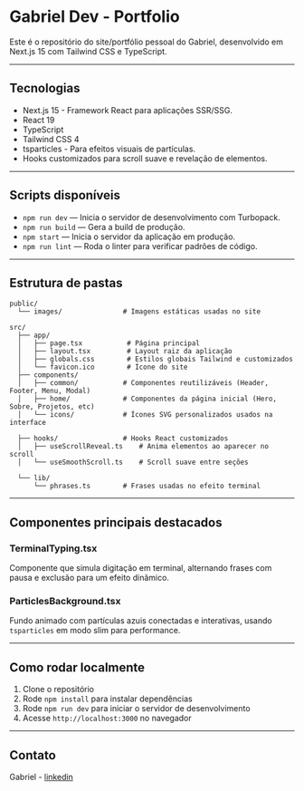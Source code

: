 # Gabriel Dev - Portfolio

Este é o repositório do site/portfólio pessoal do Gabriel, desenvolvido em Next.js 15 com Tailwind CSS e TypeScript.

---

## Tecnologias

- Next.js 15 - Framework React para aplicações SSR/SSG.
- React 19
- TypeScript
- Tailwind CSS 4
- tsparticles - Para efeitos visuais de partículas.
- Hooks customizados para scroll suave e revelação de elementos.

---

## Scripts disponíveis

- `npm run dev` — Inicia o servidor de desenvolvimento com Turbopack.
- `npm run build` — Gera a build de produção.
- `npm start` — Inicia o servidor da aplicação em produção.
- `npm run lint` — Roda o linter para verificar padrões de código.

---

## Estrutura de pastas

```
public/
  └── images/               # Imagens estáticas usadas no site

src/
  ├── app/
  │   ├── page.tsx           # Página principal
  │   ├── layout.tsx         # Layout raiz da aplicação
  │   ├── globals.css        # Estilos globais Tailwind e customizados
  │   └── favicon.ico        # Ícone do site
  ├── components/
  │   ├── common/           # Componentes reutilizáveis (Header, Footer, Menu, Modal)
  │   ├── home/             # Componentes da página inicial (Hero, Sobre, Projetos, etc)
  │   └── icons/            # Ícones SVG personalizados usados na interface

  ├── hooks/                # Hooks React customizados
  │   ├── useScrollReveal.ts    # Anima elementos ao aparecer no scroll
  │   └── useSmoothScroll.ts    # Scroll suave entre seções

  └── lib/
      └── phrases.ts        # Frases usadas no efeito terminal
```

---

## Componentes principais destacados

### TerminalTyping.tsx

Componente que simula digitação em terminal, alternando frases com pausa e exclusão para um efeito dinâmico.

### ParticlesBackground.tsx

Fundo animado com partículas azuis conectadas e interativas, usando `tsparticles` em modo slim para performance.

---

## Como rodar localmente

1. Clone o repositório
2. Rode `npm install` para instalar dependências
3. Rode `npm run dev` para iniciar o servidor de desenvolvimento
4. Acesse `http://localhost:3000` no navegador

---

## Contato

Gabriel - [linkedin](https://www.linkedin.com/in/gabrielamaral22/)
